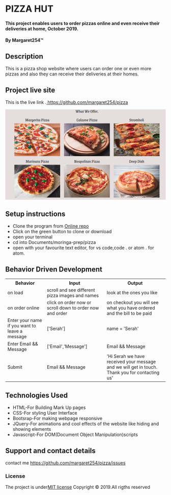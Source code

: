 
# PIZZA HUT
#### This project enables users to order pizzas online and even receive their deliveries at home, October 2019.
#### By **Margaret254**&trade;

## Description
This is a pizza shop website where users can order one or even more pizzas  and also they can receive their deliveries at their homes.
## Project live site
  This is the live link .[ https://github.com/margaret254/pizza ]()

  ![Image](images/web-screenshot.png)

## Setup instructions
* Clone the program from [Online repo]()
* Click on the green button to clone or download
* open your terminal 
* cd into Documents/moringa-prep/pizza
* open with your favourite text editor, for vs code,code . or atom . for atom.

## Behavior Driven Development
<table>
    <tr>
      <th>Behavior</th> 
      <th>Input</th> 
      <th>Output</th>   
    </tr>
    <tr>
        <td>on load</td>
        <td>scroll and see different pizza images and names </td>
        <td>look at the ones you like</td>
    </tr>
     <tr>
        <td>on order online</td>
        <td>click on order now or scroll down to order now and order </td>
        <td>on checkout you will see what you have ordered and the bill to be paid</td>
    </tr> 
    <tr>
        <td>Enter your name if you want to leave a message</td>
        <td>['Serah']</td>
        <td>name = 'Serah'</td>
    </tr>
    <tr>
        <td>Enter Email && Message</td>
        <td>['Email','Message']</td>
        <td>Email && Message</td>
    </tr>
    <tr>
        <td>Submit</td>
        <td>Email && Message</td>
        <td>'Hi Serah we have received your message and we will get in touch. Thank you for contacting us'</td>
    </tr>
       
</table>

## Technologies Used
* HTML-For Building Mark Up pages
* CSS-For styling User Interface
* Bootsrap-For making webpage responsive
* JQuery-For animations and cool effects of the website like hiding and showing elements
* Javascript-For DOM(Document Object Manipulation)scripts

## Support and contact details
contact me https://github.com/margaret254/pizza/issues
### License
The project is under[MIT license](/blob/master/LICENSE)
Copyright &copy; 2019.All rigths reserved
  